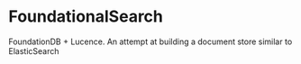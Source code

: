 # FoundationalSearch
FoundationDB + Lucence. An attempt at building a document store similar to ElasticSearch
